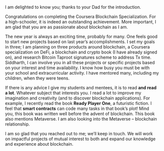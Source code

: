 I am delighted to know you; thanks to your Dad for the introduction.

Congratulations on completing the Coursera Blockchain Specialization. For a high-schooler, it is indeed an outstanding achievement. More important, I am glad that you are as passionate about blockchain as I am.

The new year is always an exciting time, probably for many. One feels good to start new projects based on last year’s accomplishments. I set my goals in three; I am planning on three products around blockchain, a Coursera specialization on DeFi, a blockchain and crypto book (I have already signed on), and research Bitcoin Taproot signatures scheme to address Tx time. Siddharth, I can involve you in all these projects or specific projects based on your interest and time availability. I know how busy you must be with your school and extracurricular activity. I have mentored many, including my children, when they were teens.

If there is any advice I give my students and mentees, it is to read **and read a lot**. Whatever subject that interests you. I read a lot to improve my imagination and creativity (and to discover blockchain applications). For example, I recently read the book **Ready Player One**, a futuristic fiction. I feel that **smart contracts** can code many tasks in that book’s plot! Mind you, this book was written well before the advent of blockchain. This book also mentions Metaverse. I am also looking into the Metaverse – blockchain relationship.

I am so glad that you reached out to me; we’ll keep in touch. We will work on impactful projects of mutual interest to both and expand our knowledge and experience about blockchain.
 
